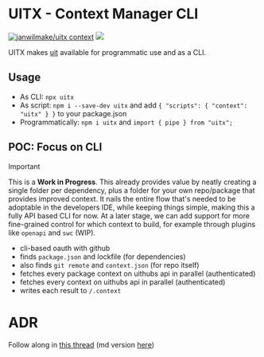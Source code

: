 # UITX - Context Manager CLI

[![janwilmake/uitx context](https://badge.forgithub.com/janwilmake/uitx)](https://uithub.com/janwilmake/uitx) [![](https://badge.xymake.com/janwilmake/status/1925113500486992375)](https://xymake.com/janwilmake/status/1925113500486992375)

UITX makes [uit](https://github.com/janwilmake/uit) available for programmatic use and as a CLI.

## Usage

- As CLI: `npx uitx`
- As script: `npm i --save-dev uitx` and add `{ "scripts": { "context": "uitx" } }` to your package.json
- Programmatically: `npm i uitx` and `import { pipe } from "uitx";`

## POC: Focus on CLI

> [!IMPORTANT]
> This is a **Work in Progress**. This already provides value by neatly creating a single folder per dependency, plus a folder for your own repo/package that provides improved context. It nails the entire flow that's needed to be adoptable in the developers IDE, while keeping things simple, making this a fully API based CLI for now. At a later stage, we can add support for more fine-grained control for which context to build, for example through plugins like `openapi` and `swc` (WIP).

- cli-based oauth with github
- finds `package.json` and lockfile (for dependencies)
- also finds `git remote` and `context.json` (for repo itself)
- fetches every package context on uithubs api in parallel (authenticated)
- fetches every context on uithubs api in parallel (authenticated)
- writes each result to `/.context`

# ADR

Follow along in [this thread](https://x.com/janwilmake/status/1925113500486992375) (md version [here](https://xymake.com/janwilmake/status/1925113500486992375))
